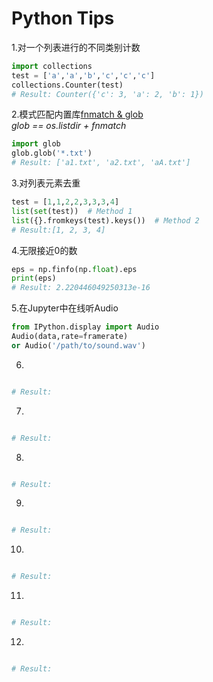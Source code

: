 # Python Tips

1.对一个列表进行的不同类别计数
```python
import collections
test = ['a','a','b','c','c','c']
collections.Counter(test)
# Result: Counter({'c': 3, 'a': 2, 'b': 1})
```

2.模式匹配内置库[fnmatch & glob](https://www.cnblogs.com/dachenzi/p/8215584.html) <br>
*glob == os.listdir + fnmatch*
```python
import glob
glob.glob('*.txt')
# Result: ['a1.txt', 'a2.txt', 'aA.txt']
```
3.对列表元素去重
```python
test = [1,1,2,2,3,3,3,4]
list(set(test))  # Method 1
list({}.fromkeys(test).keys())  # Method 2
# Result:[1, 2, 3, 4]
```

4.无限接近0的数
```python
eps = np.finfo(np.float).eps
print(eps)
# Result: 2.220446049250313e-16
```

5.在Jupyter中在线听Audio
```python
from IPython.display import Audio
Audio(data,rate=framerate)
or Audio('/path/to/sound.wav')
```

6.
```python

# Result: 
```

7.
```python

# Result: 
```

8.
```python

# Result: 
```

9.
```python

# Result: 
```

10.
```python

# Result: 
```

11.
```python

# Result: 
```

12.
```python

# Result: 
```
